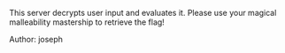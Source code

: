 This server decrypts user input and evaluates it. Please use your magical malleability mastership to retrieve the flag!

Author: joseph
